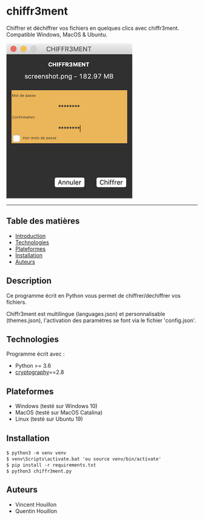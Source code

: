 # chiffr3ment

Chiffrer et déchiffrer vos fichiers en quelques clics avec chiffr3ment. Compatible Windows, MacOS & Ubuntu.

![screenshot](screenshot.png)

---

## Table des matières
- [Introduction](#Description)
- [Technologies](#Technologies)
- [Plateformes](#Plateformes)
- [Installation](#Installation)
- [Auteurs](#Auteurs)

## Description
Ce programme écrit en Python vous permet de chiffrer/dechiffrer vos fichiers.

Chiffr3ment est multilingue (languages.json) et personnalisable (themes.json), l'activation des paramètres se font via le fichier 'config.json'.

## Technologies
Programme écrit avec :
- Python >= 3.6
- [cryptography](https://cryptography.io/en/latest/)==2.8
 

## Plateformes
- Windows (testé sur Windows 10)
- MacOS (testé sur MacOS Catalina)
- Linux (testé sur Ubuntu 19)

## Installation

```
$ python3 -m venv venv
$ venv\Scripts\activate.bat 'ou source venv/bin/activate'
$ pip install -r requirements.txt
$ python3 chiffr3ment.py
```

## Auteurs
- Vincent Houillon
- Quentin Houillon
